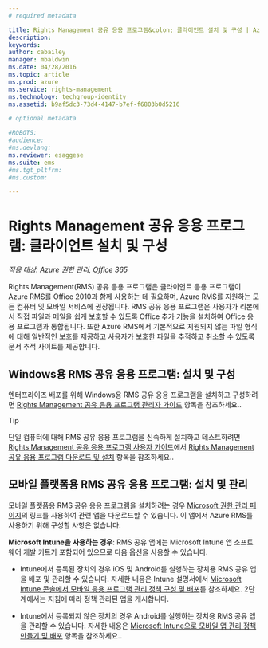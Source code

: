 ```yaml
---
# required metadata

title: Rights Management 공유 응용 프로그램&colon; 클라이언트 설치 및 구성 | Azure RMS
description:
keywords:
author: cabailey
manager: mbaldwin
ms.date: 04/28/2016
ms.topic: article
ms.prod: azure
ms.service: rights-management
ms.technology: techgroup-identity
ms.assetid: b9af5dc3-73d4-4147-b7ef-f6803b0d5216

# optional metadata

#ROBOTS:
#audience:
#ms.devlang:
ms.reviewer: esaggese
ms.suite: ems
#ms.tgt_pltfrm:
#ms.custom:

---
```


# Rights Management 공유 응용 프로그램: 클라이언트 설치 및 구성

*적용 대상: Azure 권한 관리, Office 365*

Rights Management(RMS) 공유 응용 프로그램은 클라이언트 응용 프로그램이 Azure RMS를 Office 2010과 함께 사용하는 데 필요하며, Azure RMS를 지원하는 모든 컴퓨터 및 모바일 서비스에 권장됩니다. RMS 공유 응용 프로그램은 사용자가 리본에서 직접 파일과 메일을 쉽게 보호할 수 있도록 Office 추가 기능을 설치하여 Office 응용 프로그램과 통합됩니다. 또한 Azure RMS에서 기본적으로 지원되지 않는 파일 형식에 대해 일반적인 보호를 제공하고 사용자가 보호한 파일을 추적하고 취소할 수 있도록 문서 추적 사이트를 제공합니다.

## Windows용 RMS 공유 응용 프로그램: 설치 및 구성
엔터프라이즈 배포를 위해 Windows용 RMS 공유 응용 프로그램을 설치하고 구성하려면 [Rights Management 공유 응용 프로그램 관리자 가이드](../rms-client/sharing-app-admin-guide.md) 항목을 참조하세요..

> [!TIP]
> 단일 컴퓨터에 대해 RMS 공유 응용 프로그램을 신속하게 설치하고 테스트하려면 [Rights Management 공유 응용 프로그램 사용자 가이드](../rms-client/sharing-app-user-guide.md)에서 [Rights Management 공유 응용 프로그램 다운로드 및 설치](../rms-client/install-sharing-app.md) 항목을 참조하세요..

## 모바일 플랫폼용 RMS 공유 응용 프로그램: 설치 및 관리
모바일 플랫폼용 RMS 공유 응용 프로그램을 설치하려는 경우 [Microsoft 권한 관리 페이지](http://go.microsoft.com/fwlink/?LinkId=303970)의 링크를 사용하여 관련 앱을 다운로드할 수 있습니다. 이 앱에서 Azure RMS를 사용하기 위해 구성할 사항은 없습니다.

**Microsoft Intune을 사용하는 경우**: RMS 공유 앱에는 Microsoft Intune 앱 소프트웨어 개발 키트가 포함되어 있으므로 다음 옵션을 사용할 수 있습니다.

-   Intune에서 등록된 장치의 경우 iOS 및 Android를 실행하는 장치용 RMS 공유 앱을 배포 및 관리할 수 있습니다. 자세한 내용은 Intune 설명서에서 [Microsoft Intune 콘솔에서 모바일 응용 프로그램 관리 정책 구성 및 배포](/intune/deploy-use/configure-and-deploy-mobile-application-management-policies-in-the-microsoft-intune-console)를 참조하세요. 2단계에서는 지침에 따라 정책 관리된 앱을 게시합니다.

-   Intune에서 등록되지 않은 장치의 경우 Android를 실행하는 장치용 RMS 공유 앱을 관리할 수 있습니다. 자세한 내용은 [Microsoft Intune으로 모바일 앱 관리 정책 만들기 및 배포](/intune/deploy-use/create-and-deploy-mobile-app-management-policies-with-microsoft-intune) 항목을 참조하세요..



<!--HONumber=Apr16_HO4-->


